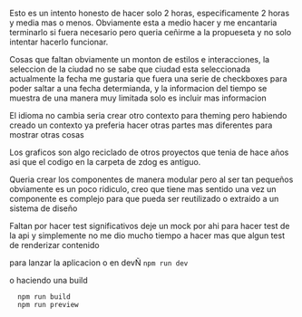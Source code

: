 Esto es un intento honesto de hacer solo 2 horas, especificamente 2 horas y media mas o menos. Obviamente esta a medio hacer y me encantaria terminarlo si fuera necesario pero queria ceñirme a la propueseta y no solo intentar hacerlo funcionar.

Cosas que faltan obviamente un monton de estilos e interacciones, la seleccion de la ciudad no se sabe que ciudad esta seleccionada actualmente la fecha me gustaria que fuera una serie de checkboxes para poder saltar a una fecha determianda, y la informacion del tiempo se muestra de una manera muy limitada solo es incluir mas informacion 

El idioma no cambia seria crear otro contexto para theming pero habiendo creado un contexto ya preferia hacer otras partes mas diferentes para mostrar otras cosas

Los graficos son algo reciclado de otros proyectos que tenia de hace años asi que el codigo en la carpeta de zdog es antiguo.

Queria crear los componentes de manera modular pero al ser tan pequeños obviamente es un poco ridiculo, creo que tiene mas sentido una vez un componente es complejo para que pueda ser reutilizado o extraido a un sistema de diseño

Faltan por hacer test significativos deje un mock por ahi para hacer test de la api y simplemente no me dio mucho tiempo a hacer mas que algun test de renderizar contenido


para lanzar la aplicacion o en devÑ
 ``` npm run dev ```

 o haciendo una build
```
  npm run build
  npm run preview
```
